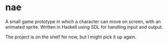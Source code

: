 # nae
A small game prototype in which a character can move on screen, with an animated sprite.
Written in Haskell using SDL for handling input and output. 

The project is on the shelf for now, but I might pick it up again.
